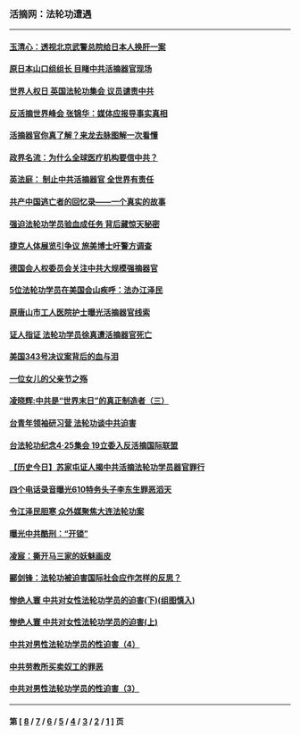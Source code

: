 ### 活摘网：法轮功遭遇
---
#### [玉清心：透视北京武警总院给日本人换肝一案](../../pages/nf5881/n13771978.md?03220430) 
#### [原日本山口组组长 目睹中共活摘器官现场](../../pages/nf5881/n13767360.md?03220430) 
#### [世界人权日 英国法轮功集会 议员谴责中共](../../pages/nf5881/n13431763.md?03220430) 
#### [反活摘世界峰会 张锦华：媒体应报导事实真相](../../pages/nf5881/n13278502.md?03220430) 
#### [活摘器官你真了解？来龙去脉图解一次看懂](../../pages/nf5881/n13013820.md?03220430) 
#### [政界名流：为什么全球医疗机构要信中共？](../../pages/nf5881/n11945479.md?03220430) 
#### [英法庭： 制止中共活摘器官 全世界有责任](../../pages/nf5881/n11330691.md?03220430) 
#### [共产中国逃亡者的回忆录——一个真实的故事](../../pages/nf5881/n10918649.md?03220430) 
#### [强迫法轮功学员验血成任务 背后藏惊天秘密](../../pages/nf5881/n4252384.md?03220430) 
#### [捷克人体展览引争议 旅美博士吁警方调查](../../pages/nf5881/n9429187.md?03220430) 
#### [德国会人权委员会关注中共大规模强摘器官](../../pages/nf5881/n8418950.md?03220430) 
#### [5位法轮功学员在美国会山疾呼：法办江泽民](../../pages/nf5881/n8101519.md?03220430) 
#### [原唐山市工人医院护士曝光活摘器官线索](../../pages/nf5881/n8076384.md?03220430) 
#### [证人指证 法轮功学员徐真遭活摘器官死亡](../../pages/nf5881/n8042467.md?03220430) 
#### [美国343号决议案背后的血与泪](../../pages/nf5881/n8020684.md?03220430) 
#### [一位女儿的父亲节之殇](../../pages/nf5881/n8014122.md?03220430) 
#### [凌晓辉:中共是“世界末日”的真正制造者（三）](../../pages/nf5881/n4210333.md?03220430) 
#### [台青年领袖研习营 法轮功谈中共迫害](../../pages/nf5881/n4141857.md?03220430) 
#### [台法轮功纪念4‧25集会 19立委入反活摘国际联盟](../../pages/nf5881/n4141821.md?03220430) 
#### [【历史今日】苏家屯证人揭中共活摘法轮功学员器官罪行](../../pages/nf5881/n4135912.md?03220430) 
#### [四个电话录音曝光610特务头子李东生罪恶滔天](../../pages/nf5881/n4040060.md?03220430) 
#### [令江泽民胆寒 众外媒聚焦大连法轮功案](../../pages/nf5881/n3932671.md?03220430) 
#### [曝光中共酷刑：“开锁”](../../pages/nf5881/n3889373.md?03220430) 
#### [凌宸：撕开马三家的妖魅画皮](../../pages/nf5881/n3849369.md?03220430) 
#### [郦剑锋：法轮功被迫害国际社会应作怎样的反思？](../../pages/nf5881/n3824560.md?03220430) 
#### [惨绝人寰 中共对女性法轮功学员的迫害(下)(组图慎入)](../../pages/nf5881/n3816285.md?03220430) 
#### [惨绝人寰 中共对女性法轮功学员的迫害(上)](../../pages/nf5881/n3815374.md?03220430) 
#### [中共对男性法轮功学员的性迫害（4）](../../pages/nf5881/n3769144.md?03220430) 
#### [中共劳教所买卖奴工的罪恶](../../pages/nf5881/n3769378.md?03220430) 
#### [中共对男性法轮功学员的性迫害（3）](../../pages/nf5881/n3768231.md?03220430) 

---
#### 第 [ [8](./8.md?03220430) / [7](./7.md?03220430) / [6](./6.md?03220430) / [5](./5.md?03220430) / [4](./4.md?03220430) / [3](./3.md?03220430) / [2](./2.md?03220430) / [1](./1.md?03220430) ] 页
